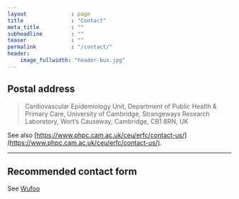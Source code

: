 ```yaml
---
layout              : page
title               : "Contact"
meta_title          : ""
subheadline         : ""
teaser              : ""
permalink           : "/contact/"
header:
    image_fullwidth: "header-bus.jpg"
---
```


## Postal address

> Cardiovascular Epidemiology Unit,
> Department of Public Health & Primary Care,
> University of Cambridge,
> Strangeways Research Laboratory,
> Wort’s Causeway,
> Cambridge, CB1 8RN, UK

See also [https://www.phpc.cam.ac.uk/ceu/erfc/contact-us/](https://www.phpc.cam.ac.uk/ceu/erfc/contact-us/).

---

## Recommended contact form

See [Wufoo](http://www.wufoo.com/)
